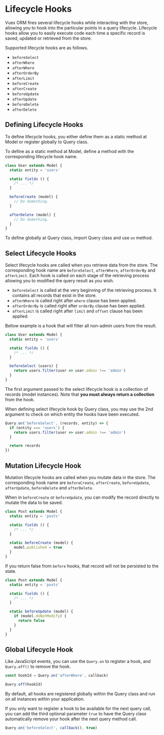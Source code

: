 # Lifecycle Hooks

Vuex ORM fires several lifecycle hooks while interacting with the store, allowing you to hook into the particular points in a query lifecycle. Lifecycle hooks allow you to easily execute code each time a specific record is saved, updated or retrieved from the store.

Supported lifecycle hooks are as follows.

- `beforeSelect`
- `afterWhere`
- `afterWhere`
- `afterOrderBy`
- `afterLimit`
- `beforeCreate`
- `afterCreate`
- `beforeUpdate`
- `afterUpdate`
- `beforeDelete`
- `afterDelete`

## Defining Lifecycle Hooks

To define lifecycle hooks, you either define them as a static method at Model or register globally to Query class.

To define as a static method at Model, define a method with the corresponding lifecycle hook name.

```js
class User extends Model {
  static entity = 'users'

  static fields () {
    /* ... */
  }

  beforeCreate (model) {
    // Do domething.
  }

  afterDelete (model) {
    // Do domething.
  }
}
```

To define globally at Query class, import Query class and use `on` method.

## Select Lifecycle Hooks

Select lifecycle hooks are called when you retrieve data from the store. The corresponding hook name are `beforeSelect`, `afterWhere`, `afterOrderBy` and `afterLimit`. Each hook is called on each stage of the retrieving process allowing you to modified the query result as you wish.

- `beforeSelect` is called at the very beginning of the retrieving process. It contains all records that exist in the store.
- `afterWhere` is called right after `where` clause has been applied.
- `afterOrderBy` is called right after `orderBy` clause has been applied.
- `afterLimit` is called right after `limit` and `offset` clause has been applied.

Bellow example is a hook that will filter all non-admin users from the result.

```js
class User extends Model {
  static entity = 'users'

  static fields () {
    /* ... */
  }

  beforeSelect (users) {
    return users.filter(user => user.admin !== 'admin')
  }
}
```

The first argument passed to the select lifecycle hook is a collection of records (model instances). Note that **you must always return a 
collection** from the hook.

When defining select lifecycle hook by Query class, you may use the 2nd argument to check on which entity the hooks have been executed.

```js
Query.on('beforeSelect', (records, entity) => {
  if (entity === 'users') {
    return users.filter(user => user.admin !== 'admin')
  }

  return records
})
```

## Mutation Lifecycle Hook

Mutation lifecycle hooks are called when you mutate data in the store. The corresponding hook name are `beforeCreate`, `afterCreate`, `beforeUpdate`, `afterUpdate`, `beforeDelete` and `afterDelete`.

When in `beforeCreate` or `beforeUpdate`, you can modify the record directly to mutate the data to be saved.

```js
class Post extends Model {
  static entity = 'posts'

  static fields () {
    /* ... */
  }

  static beforeCreate (model) {
    model.published = true
  }
}
```

If you return false from `before` hooks, that record will not be persisted to the state.

```js
class Post extends Model {
  static entity = 'posts'

  static fields () {
    /* ... */
  }

  static beforeUpdate (model) {
    if (model.doNotModify) {
      return false
    }
  }
}
```

## Global Lifecycle Hook

Like JavaScript events, you can use the `Query.on` to register a hook, and `Query.off()` to remove the hook.

```js
const hookId = Query.on('afterWhere', callback)

Query.off(hookId)
```

By default, all hooks are registered globally within the Query class and run on all instances within your application.

If you only want to register a hook to be available for the next query call, you can add the third optional parameter `true` to have the Query class automatically remove your hook after the next query method call.

```js
Query.on('beforeSelect', callback(), true)
```
